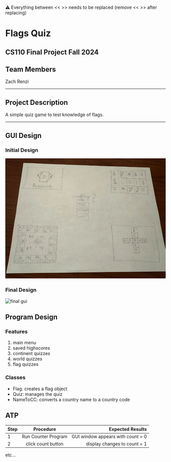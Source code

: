 
:warning: Everything between << >> needs to be replaced (remove << >> after replacing)

# Flags Quiz
## CS110 Final Project Fall 2024

## Team Members

Zach Renzi

***

## Project Description

A simple quiz game to test knowledge of flags.

***    

## GUI Design

### Initial Design

![initial gui](assets/gui.jpg)

### Final Design

![final gui](assets/finalgui.jpg)

## Program Design

### Features

1. main menu
2. saved highscores
3. continent quizzes
4. world quizzes
5. flag quizzes

### Classes

- Flag: creates a flag object
- Quiz: manages the quiz
- NameToCC: converts a country name to a country code


## ATP

| Step                 |Procedure             |Expected Results                   |
|----------------------|:--------------------:|----------------------------------:|
|  1                   | Run Counter Program  |GUI window appears with count = 0  |
|  2                   | click count button   | display changes to count = 1      |
etc...
